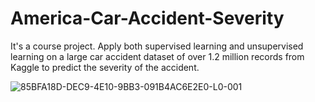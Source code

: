# America-Car-Accident-Severity
It's a course project. 
Apply both supervised learning and unsupervised learning on a large car accident dataset of over 1.2 million records from Kaggle to predict the severity of the accident.

![85BFA18D-DEC9-4E10-9BB3-091B4AC6E2E0-L0-001](https://user-images.githubusercontent.com/69377957/116815149-cee8c880-ab8e-11eb-9296-8d2dc1dca96b.jpg=60%x)
